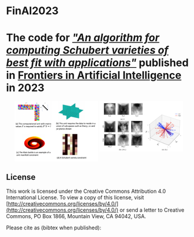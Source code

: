 # FinAI2023
The code for [**_"An algorithm for computing Schubert varieties of best fit with applications"_**](https://www.frontiersin.org/articles/10.3389/frai.2023.1274830/full) published in [Frontiers in Artificial Intelligence](https://www.frontiersin.org/journals/artificial-intelligence) in 2023
=======
<p align="center">
  <img src="https://raw.githubusercontent.com/kkarimov/FinAI2023/main/abstract_nodes_slides.png" alt="" style="max-height: 300px; width: 45%; margin: 0px; display: inline-block; vertical-align: top;">
  <img src="https://raw.githubusercontent.com/kkarimov/FinAI2023/main/fig10.jpg" alt="" style="max-height: 300px; width: 45%; margin: 0px; display: inline-block; vertical-align: top;">
</p>


## License
This work is licensed under the Creative Commons Attribution 4.0 International License. To view a copy of this license, visit [http://creativecommons.org/licenses/by/4.0/](http://creativecommons.org/licenses/by/4.0/) or send a letter to Creative Commons, PO Box 1866, Mountain View, CA 94042, USA.

Please cite as (bibtex when published):

<p>&nbsp;</p>

